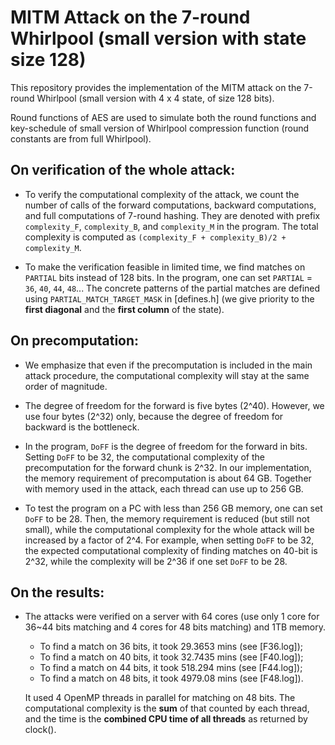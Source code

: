 # MITM Attack on the 7-round Whirlpool (small version with state size 128)

This repository provides the implementation of the MITM attack on the 7-round Whirlpool 
(small version with 4 x 4 state, of size 128 bits).

Round functions of AES are used to simulate both the round functions and key-schedule of 
small version of Whirlpool compression function (round constants are from full Whirlpool).

## On verification of the whole attack:

* To verify the computational complexity of the attack, we count the number of calls of the forward computations, backward computations, and full computations of 7-round hashing. They are denoted with prefix `complexity_F`, `complexity_B`, and `complexity_M` in the program. The total complexity is computed as `(complexity_F + complexity_B)/2 + complexity_M`.

* To make the verification feasible in limited time, we find matches on `PARTIAL` bits instead of 128 bits. In the program, one can set `PARTIAL` = `36`, `40`, `44`, `48`... The concrete patterns of the partial matches are defined using `PARTIAL_MATCH_TARGET_MASK` in [defines.h] (we give priority to the **first diagonal** and the **first column** of the state).


## On precomputation:

* We emphasize that even if the precomputation is included in the main attack procedure, the computational 
complexity will stay at the same order of magnitude. 

* The degree of freedom for the forward is five bytes (2^40). However, we use four bytes (2^32) only, because the degree of freedom for backward is the bottleneck. 

* In the program, `DoFF` is the degree of freedom for the forward in bits. Setting `DoFF` to be 32, 
the computational complexity of the precomputation for the forward chunk is 2^32. 
In our implementation, the memory requirement of precomputation is about 64 GB. 
Together with memory used in the attack, each thread can use up to 256 GB.

* To test the program on a PC with less than 256 GB memory, one can set `DoFF` to be 28. Then, the memory requirement is reduced (but still not small), while the computational complexity for the whole attack will be increased by a factor of 2^4. For example,  when setting `DoFF` to be 32, the expected computational complexity of finding matches on 40-bit is 2^32, while the complexity will be 2^36 if one set `DoFF` to be 28.


## On the results:

* The attacks were verified on a server with 64 cores (use only 1 core for 36~44 bits matching and 4 cores for 48 bits matching) and 1TB memory. 
  * To find a match on 36 bits, it took 29.3653 mins (see [F36.log]);
  * To find a match on 40 bits, it took 32.7435 mins (see [F40.log]);
  * To find a match on 44 bits, it took 518.294 mins (see [F44.log]);
  * To find a match on 48 bits, it took 4979.08 mins (see [F48.log]).
  
  It used 4 OpenMP threads in parallel for matching on 48 bits. 
  The computational complexity is the **sum** of that counted by each thread, 
  and the time is the **combined CPU time of all threads** as returned by clock().
